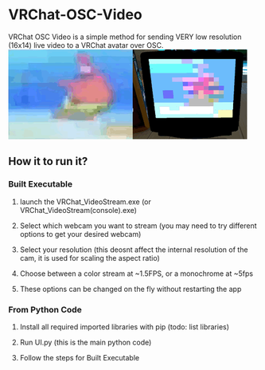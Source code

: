 # VRChat-OSC-Video

VRChat OSC Video is a simple method for sending VERY low resolution (16x14) live video to a VRChat avatar over OSC.
![App Screenshot](https://github.com/vFeez/VRChat-OSC-Video/blob/main/Demo.gif?raw=true)



## How it to run it?

### Built Executable

1) launch the VRChat_VideoStream.exe (or VRChat_VideoStream(console).exe)

2) Select which webcam you want to stream (you may need to try different options to get your desired webcam)

3) Select your resolution (this deosnt affect the internal resolution of the cam, it is used for scaling the aspect ratio)

4) Choose between a color stream at ~1.5FPS, or a monochrome at ~5fps

6) These options can be changed on the fly without restarting the app

### From Python Code

1) Install all required imported libraries with pip 
(todo: list libraries)

2) Run UI.py (this is the main python code)
3) Follow the steps for Built Executable
